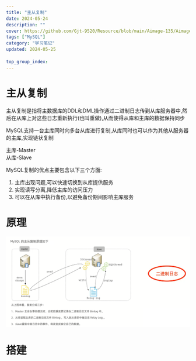 ```yaml
---
title: "主从复制"
date: 2024-05-24
description: ""
cover: https://github.com/Gjt-9520/Resource/blob/main/Aimage-135/Aimage26.jpg?raw=true
tags: ["MySQL"]
category: "学习笔记"
updated: 2024-05-25
 
top_group_index: 
---
```


# 主从复制

主从复制是指将主数据库的DDL和DML操作通过二进制日志传到从库服务器中,然后在从库上对这些日志重新执行(也叫重做),从而使得从库和主库的数据保持同步                    

MySQL支持一台主库同时向多台从库进行复制,从库同时也可以作为其他从服务器的主库,实现链状复制

主库-Master                  
从库-Slave

MySQL复制的优点主要包含以下三个方面:
1. 主库出现问题,可以快速切换到从库提供服务
2. 实现读写分离,降低主库的访问压力
3. 可以在从库中执行备份,以避免备份期间影响主库服务

# 原理

![主从复制原理](../images/主从复制原理.png)

# 搭建


